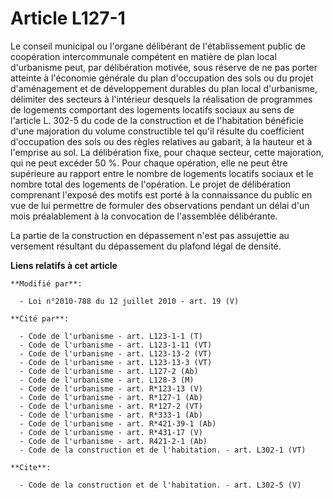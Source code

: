 # Article L127-1

Le conseil municipal ou l'organe délibérant de l'établissement public de coopération intercommunale compétent en matière de
plan local d'urbanisme peut, par délibération motivée, sous réserve de ne pas porter atteinte à l'économie générale du plan
d'occupation des sols ou du projet d'aménagement et de développement durables du plan local d'urbanisme, délimiter des
secteurs à l'intérieur desquels la réalisation de programmes de logements comportant des logements locatifs sociaux au sens
de l'article L. 302-5 du code de la construction et de l'habitation bénéficie d'une majoration du volume constructible tel
qu'il résulte du coefficient d'occupation des sols ou des règles relatives au gabarit, à la hauteur et à l'emprise au sol. La
délibération fixe, pour chaque secteur, cette majoration, qui ne peut excéder 50 %. Pour chaque opération, elle ne peut être
supérieure au rapport entre le nombre de logements locatifs sociaux et le nombre total des logements de l'opération. Le
projet de délibération comprenant l'exposé des motifs est porté à la connaissance du public en vue de lui permettre de
formuler des observations pendant un délai d'un mois préalablement à la convocation de l'assemblée délibérante. 

La partie de la construction en dépassement n'est pas assujettie au versement résultant du dépassement du plafond légal de
densité.

**Liens relatifs à cet article**

	**Modifié par**:

	  - Loi n°2010-788 du 12 juillet 2010 - art. 19 (V)

	**Cité par**:

	  - Code de l'urbanisme - art. L123-1-1 (T)
	  - Code de l'urbanisme - art. L123-1-11 (VT)
	  - Code de l'urbanisme - art. L123-13-2 (VT)
	  - Code de l'urbanisme - art. L123-13-3 (VT)
	  - Code de l'urbanisme - art. L127-2 (Ab)
	  - Code de l'urbanisme - art. L128-3 (M)
	  - Code de l'urbanisme - art. R*123-13 (V)
	  - Code de l'urbanisme - art. R*127-1 (Ab)
	  - Code de l'urbanisme - art. R*127-2 (VT)
	  - Code de l'urbanisme - art. R*333-1 (Ab)
	  - Code de l'urbanisme - art. R*421-39-1 (Ab)
	  - Code de l'urbanisme - art. R*431-17 (V)
	  - Code de l'urbanisme - art. R421-2-1 (Ab)
	  - Code de la construction et de l'habitation. - art. L302-1 (VT)

	**Cite**:

	  - Code de la construction et de l'habitation. - art. L302-5 (V)
